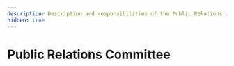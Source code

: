 ```yaml
---
description: Description and responsibilities of the Public Relations within KSC.
hidden: true
---
```


# Public Relations Committee

